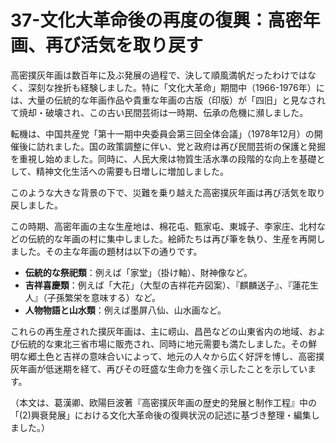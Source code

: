# 37-文化大革命後の再度の復興：高密年画、再び活気を取り戻す

高密撲灰年画は数百年に及ぶ発展の過程で、決して順風満帆だったわけではなく、深刻な挫折も経験しました。特に「文化大革命」期間中（1966-1976年）には、大量の伝統的な年画作品や貴重な年画の古版（印版）が「四旧」と見なされて焼却・破壊され、この古い民間芸術は一時期、伝承の危機に瀕しました。

転機は、中国共産党「第十一期中央委員会第三回全体会議」（1978年12月）の開催後に訪れました。国の政策調整に伴い、党と政府は再び民間芸術の保護と発掘を重視し始めました。同時に、人民大衆は物質生活水準の段階的な向上を基礎として、精神文化生活への需要も日増しに増加しました。

このような大きな背景の下で、災難を乗り越えた高密撲灰年画は再び活気を取り戻しました。

この時期、高密年画の主な生産地は、棉花屯、甄家屯、東城子、李家庄、北村などの伝統的な年画の村に集中しました。絵師たちは再び筆を執り、生産を再開しました。その主な年画の題材は以下の通りです。
*   **伝統的な祭祀類**：例えば「家堂」（掛け軸）、財神像など。
*   **吉祥喜慶類**：例えば「大花」（大型の吉祥花卉図案）、『麒麟送子』、『蓮花生人』（子孫繁栄を意味する）など。
*   **人物物語と山水類**：例えば墨屏八仙、山水画など。

これらの再生産された撲灰年画は、主に崂山、昌邑などの山東省内の地域、および伝統的な東北三省市場に販売され、同時に地元需要も満たしました。その鮮明な郷土色と吉祥の意味合いによって、地元の人々から広く好評を博し、高密撲灰年画が低迷期を経て、再びその旺盛な生命力を強く示したことを示しています。

（本文は、葛漢卿、欧陽巨波著『高密撲灰年画の歴史的発展と制作工程』中の「(2)興衰発展」における文化大革命後の復興状況の記述に基づき整理・編集しました。）
